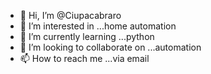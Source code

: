 - 👋 Hi, I’m @Ciupacabraro
- 👀 I’m interested in ...home automation
- 🌱 I’m currently learning ...python 
- 💞️ I’m looking to collaborate on ...automation
- 📫 How to reach me ...via email

<!---
Ciupacabraro/Ciupacabraro is a ✨ special ✨ repository because its `README.md` (this file) appears on your GitHub profile.
You can click the Preview link to take a look at your changes.
--->

